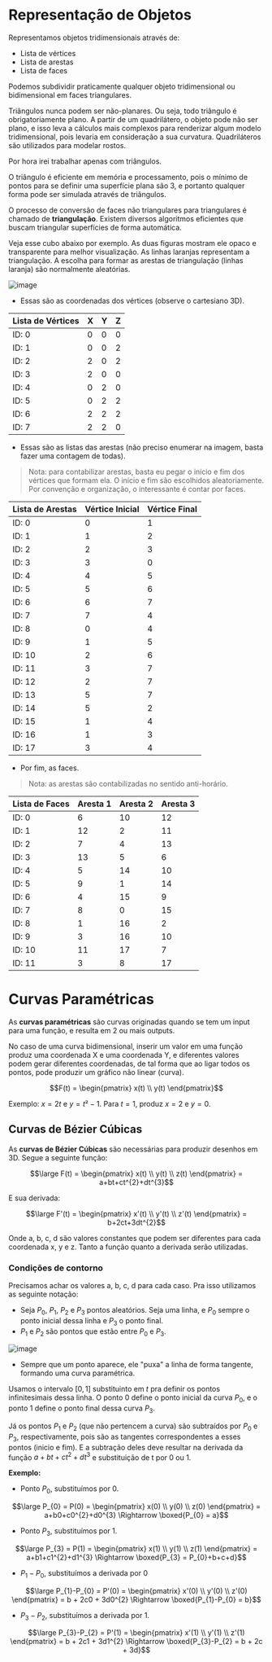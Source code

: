 # Representação de Objetos

Representamos objetos tridimensionais através de:

- Lista de vértices
- Lista de arestas
- Lista de faces

Podemos subdividir praticamente qualquer objeto tridimensional ou bidimensional em faces triangulares.

Triângulos nunca podem ser não-planares. Ou seja, todo triângulo é obrigatoriamente plano. A partir de um quadrilátero, o objeto pode não ser plano, e isso leva a cálculos mais complexos para renderizar algum modelo tridimensional, pois levaria em consideração a sua curvatura. Quadriláteros são utilizados para modelar rostos.

Por hora irei trabalhar apenas com triângulos.

O triângulo é eficiente em memória e processamento, pois o mínimo de pontos para se definir uma superfície plana são 3, e portanto qualquer forma pode ser simulada através de triângulos.

O processo de conversão de faces não triangulares para triangulares é chamado de **triangulação**. Existem diversos algoritmos eficientes que buscam triangular superfícies de forma automática.

Veja esse cubo abaixo por exemplo. As duas figuras mostram ele opaco e transparente para melhor visualização. As linhas laranjas representam a triangulação. A escolha para formar as arestas de triangulação (linhas laranja) são normalmente aleatórias.

![image](https://user-images.githubusercontent.com/98990221/209157097-8add3d6a-8585-48f0-83c7-ee0827ba8591.png)

- Essas são as coordenadas dos vértices (observe o cartesiano 3D).

| Lista de Vértices  | X | Y | Z |
| ------------- | --- | --- | --- |
| ID: 0 | 0 | 0 | 0 |
| ID: 1 | 0 | 0 | 2 |
| ID: 2 | 2 | 0 | 2 |
| ID: 3 | 2 | 0 | 0 |
| ID: 4 | 0 | 2 | 0 |
| ID: 5 | 0 | 2 | 2 |
| ID: 6 | 2 | 2 | 2 |
| ID: 7 | 2 | 2 | 0 |

- Essas são as listas das arestas (não preciso enumerar na imagem, basta fazer uma contagem de todas).
> Nota: para contabilizar arestas, basta eu pegar o início e fim dos vértices que formam ela. O início e fim são escolhidos aleatoriamente. Por convenção e organização, o interessante é contar por faces.

| Lista de Arestas  | Vértice Inicial | Vértice Final |
| ------------- | --- | --- |
| ID: 0 | 0 | 1 |
| ID: 1 | 1 | 2 |
| ID: 2 | 2 | 3 |
| ID: 3 | 3 | 0 |
| ID: 4 | 4 | 5 |
| ID: 5 | 5 | 6 |
| ID: 6 | 6 | 7 |
| ID: 7 | 7 | 4 |
| ID: 8 | 0 | 4 |
| ID: 9 | 1 | 5 |
| ID: 10 | 2 | 6 |
| ID: 11 | 3 | 7 |
| ID: 12 | 2 | 7 |
| ID: 13 | 5 | 7 |
| ID: 14 | 5 | 2 |
| ID: 15 | 1 | 4 |
| ID: 16 | 1 | 3 |
| ID: 17 | 3 | 4 |

- Por fim, as faces.
> Nota: as arestas são contabilizadas no sentido anti-horário.

| Lista de Faces  | Aresta 1 | Aresta 2 | Aresta 3 |
| ------------- | --- | --- | --- |
| ID: 0 | 6 | 10 | 12 |
| ID: 1 | 12 | 2 | 11 |
| ID: 2 | 7 | 4 | 13 |
| ID: 3 | 13 | 5 | 6 |
| ID: 4 | 5 | 14 | 10 |
| ID: 5 | 9 | 1 | 14 |
| ID: 6 | 4 | 15 | 9 |
| ID: 7 | 8 | 0 | 15 |
| ID: 8 | 1 | 16 | 2 |
| ID: 9 | 3 | 16 | 10 |
| ID: 10 | 11 | 17 | 7 |
| ID: 11 | 3 | 8 | 17 |


# Curvas Paramétricas

As **curvas paramétricas** são curvas originadas quando se tem um input para uma função, e resulta em 2 ou mais outputs. 

No caso de uma curva bidimensional, inserir um valor em uma função produz uma coordenada X e uma coordenada Y, e diferentes valores podem gerar diferentes coordenadas, de tal forma que ao ligar todos os pontos, pode produzir um gráfico não linear (curva).

$$F(t) = \begin{pmatrix}
x(t) \\
y(t)
\end{pmatrix}$$

Exemplo: $x = 2t$ e $y = t² - 1$. Para $t = 1$, produz $x = 2$ e $y = 0$.


## Curvas de Bézier Cúbicas

As **curvas de Bézier Cúbicas** são necessárias para produzir desenhos em 3D. Segue a seguinte função:

$$\large F(t) = \begin{pmatrix}
x(t) \\
y(t) \\
z(t)
\end{pmatrix} = a+bt+ct^{2}+dt^{3}$$

E sua derivada:

$$\large F'(t) = \begin{pmatrix}
x'(t) \\
y'(t) \\
z'(t)
\end{pmatrix} = b+2ct+3dt^{2}$$


Onde a, b, c, d são valores constantes que podem ser diferentes para cada coordenada x, y e z. Tanto a função quanto a derivada serão utilizadas.

### Condições de contorno

Precisamos achar os valores a, b, c, d para cada caso. Pra isso utilizamos as seguinte notação:

- Seja $P_{0}$, $P_{1}$, $P_{2}$ e $P_{3}$ pontos aleatórios. Seja uma linha, e $P_{0}$ sempre o ponto inicial dessa linha e $P_{3}$ o ponto final.
- $P_{1}$ e $P_{2}$ são pontos que estão entre $P_{0}$ e $P_{3}$.

![image](https://user-images.githubusercontent.com/98990221/210604462-2419a145-0947-4689-b5f0-8fe481a4dbc5.png)

- Sempre que um ponto aparece, ele "puxa" a linha de forma tangente, formando uma curva paramétrica.

Usamos o intervalo $[0, 1]$ substituinto em $t$ pra definir os pontos infinitesimais dessa linha. O ponto 0 define o ponto inicial da curva $P_{0}$, e o ponto 1 define o ponto final dessa curva $P_{3}$.

Já os pontos $P_{1}$ e $P_{2}$ (que não pertencem a curva) são subtraídos por $P_{0}$ e $P_{3}$, respectivamente, pois são as tangentes correspondentes a esses pontos (inicio e fim). E a subtração deles deve resultar na derivada da função $a+bt+ct^{2}+dt^{3}$ e substituição de t por 0 ou 1.

**Exemplo:**

- Ponto $P_{0}$, substituímos por 0.

$$\large P_{0} = P(0) = \begin{pmatrix} 
x(0) \\ 
y(0) \\ 
z(0) 
\end{pmatrix} = a+b0+c0^{2}+d0^{3} \Rightarrow \boxed{P_{0} = a}$$

- Ponto $P_{3}$, substituímos por 1.

$$\large P_{3} = P(1) = \begin{pmatrix} 
x(1) \\ 
y(1) \\ 
z(1) 
\end{pmatrix} = a+b1+c1^{2}+d1^{3} \Rightarrow \boxed{P_{3} = P_{0}+b+c+d}$$

- $P_{1}-P_{0}$, substituímos a derivada por 0

$$\large P_{1}-P_{0} = P'(0) = \begin{pmatrix}
x'(0) \\
y'(0) \\
z'(0)
\end{pmatrix} = b + 2c0 + 3d0^{2} \Rightarrow \boxed{P_{1}-P_{0} = b}$$

- $P_{3}-P_{2}$, substituímos a derivada por 1.

$$\large P_{3}-P_{2} = P'(1) = \begin{pmatrix}
x'(1) \\
y'(1) \\
z'(1)
\end{pmatrix} = b + 2c1 + 3d1^{2} \Rightarrow \boxed{P_{3}-P_{2} = b + 2c + 3d}$$

